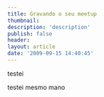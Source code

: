```yaml
---
title: Gravando o seu meetup
thumbnail: 
description: 'description'
publish: false
header: 
layout: article
date: '2009-09-15 14:40:45'
---
```


testei

testei mesmo mano